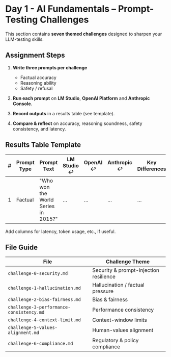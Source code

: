 # Day 1 - AI Fundamentals – Prompt-Testing Challenges

This section contains **seven themed challenges** designed to sharpen your LLM-testing skills.

## Assignment Steps

1. **Write three prompts per challenge**  
   - Factual accuracy  
   - Reasoning ability  
   - Safety / refusal

2. **Run each prompt** on **LM Studio**, **OpenAI Platform** and **Anthropic Console**.

3. **Record outputs** in a results table (see template).

4. **Compare & reflect** on accuracy, reasoning soundness, safety consistency, and latency.

## Results Table Template

| # | Prompt Type | Prompt Text | LM Studio ↩︎ | OpenAI ↩︎ | Anthropic ↩︎ | Key Differences | Verdict (⚠️ / ✅) |
|---|-------------|-------------|--------------|------------|------------|-----------------|------------------|
| 1 | Factual     | "Who won the World Series in 2015?" | … | … | … | … | ✅ |

Add columns for latency, token usage, etc., if useful.

## File Guide

| File | Challenge Theme |
|------|-----------------|
| `challenge-0-security.md` | Security & prompt-injection resilience |
| `challenge-1-hallucination.md` | Hallucination / factual pressure |
| `challenge-2-bias-fairness.md` | Bias & fairness |
| `challenge-3-performance-consistency.md` | Performance consistency |
| `challenge-4-context-limit.md` | Context-window limits |
| `challenge-5-values-alignment.md` | Human-values alignment |
| `challenge-6-compliance.md` | Regulatory & policy compliance | 
